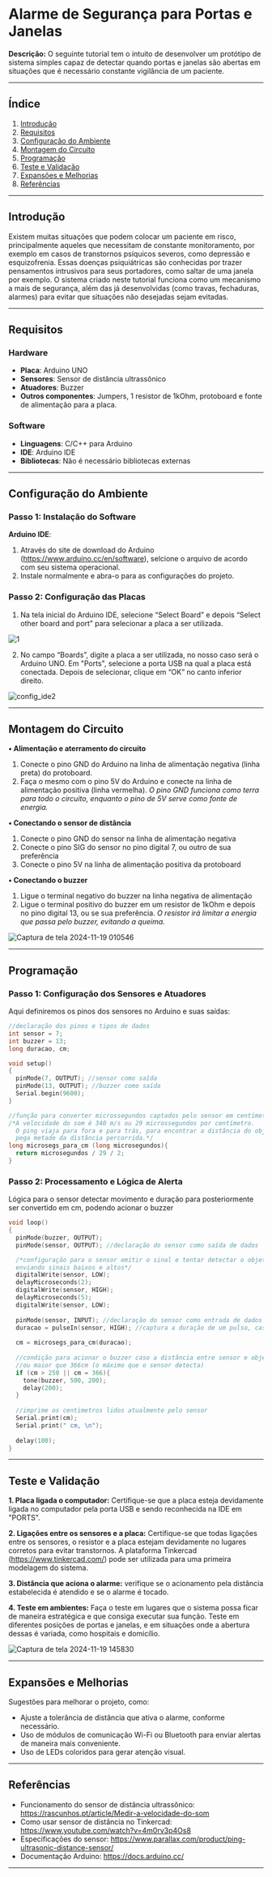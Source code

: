 # Alarme de Segurança para Portas e Janelas

**Descrição:** O seguinte tutorial tem o intuito de desenvolver um protótipo de sistema simples capaz de detectar quando portas e janelas são abertas em situações que é necessário constante vigilância de um paciente.

---

## Índice

1. [Introdução](#introdução)
2. [Requisitos](#requisitos)
3. [Configuração do Ambiente](#configuração-do-ambiente)
4. [Montagem do Circuito](#montagem-do-circuito)
5. [Programação](#programação)
6. [Teste e Validação](#teste-e-validação)
7. [Expansões e Melhorias](#expansões-e-melhorias)
8. [Referências](#referências)

---

## Introdução

Existem muitas situações que podem colocar um paciente em risco, principalmente aqueles que necessitam de constante monitoramento, por exemplo em casos de transtornos psíquicos severos, como depressão e esquizofrenia. Essas doenças psiquiátricas são conhecidas por trazer pensamentos intrusivos para seus portadores, como saltar de uma janela por exemplo. O sistema criado neste tutorial funciona como um mecanismo a mais de segurança, além das já desenvolvidas (como travas, fechaduras, alarmes) para evitar que situações não desejadas sejam evitadas.

---

## Requisitos

### Hardware

- **Placa**: Arduino UNO
- **Sensores**: Sensor de distância ultrassônico
- **Atuadores**: Buzzer
- **Outros componentes**: Jumpers, 1 resistor de 1kOhm, protoboard e fonte de alimentação para a placa.

### Software

- **Linguagens**: C/C++ para Arduino
- **IDE**: Arduino IDE
- **Bibliotecas**: Não é necessário bibliotecas externas

---

## Configuração do Ambiente

### Passo 1: Instalação do Software

**Arduino IDE**:
  1. Através do site de download do Arduino (https://www.arduino.cc/en/software), selcione o arquivo de acordo com seu sistema operacional.
  2. Instale normalmente e abra-o para as configurações do projeto.


### Passo 2: Configuração das Placas
  
  1. Na tela inicial do Arduino IDE, selecione “Select Board” e depois “Select other board and port” para selecionar a placa a ser utilizada.

  ![1](https://github.com/user-attachments/assets/8d8eba8e-d730-41ac-840c-23d00e4788ed)


  2. No campo “Boards”, digite a placa a ser utilizada, no nosso caso será o Arduino UNO. Em "Ports", selecione a porta USB na qual a placa está conectada. Depois de selecionar, clique em “OK” no canto inferior direito.
     
  ![config_ide2](https://github.com/user-attachments/assets/724aae51-bf4c-4fa0-b66e-1becae8ee43f)


---

## Montagem do Circuito

**• Alimentação e aterramento do circuito**
  1. Conecte o pino GND do Arduino na linha de alimentação negativa (linha preta) do protoboard.
  2. Faça o mesmo com o pino 5V do Arduino e conecte na linha de alimentação positiva (linha vermelha).
  *O pino GND funciona como terra para todo o circuito, enquanto o pino de 5V serve como fonte de energia.*

**• Conectando o sensor de distância**
  1. Conecte o pino GND do sensor na linha de alimentação negativa
  2. Conecte o pino SIG do sensor no pino digital 7, ou outro de sua preferência
  3. Conecte o pino 5V na linha de alimentação positiva da protoboard
     
**• Conectando o buzzer**
  1. Ligue o terminal negativo do buzzer na linha negativa de alimentação
  2. Ligue o terminal positivo do buzzer em um resistor de 1kOhm e depois no pino digital 13, ou se sua preferência.
  *O resistor irá limitar a energia que passa pelo buzzer, evitando a queima.*

  ![Captura de tela 2024-11-19 010546](https://github.com/user-attachments/assets/ea7563e5-5006-4b4e-8fc7-6aa07d53be76)

---

## Programação

### Passo 1: Configuração dos Sensores e Atuadores

Aqui definiremos os pinos dos sensores no Arduino e suas saídas:

```C
//declaração dos pinos e tipos de dados
int sensor = 7; 
int buzzer = 13;
long duracao, cm;

void setup()
{
  pinMode(7, OUTPUT); //sensor como saída
  pinMode(13, OUTPUT); //buzzer como saída
  Serial.begin(9600);
}

//função para converter microssegundos captados pelo sensor em centímetros
/*A velocidade do som é 340 m/s ou 29 microssegundos por centímetro.
  O ping viaja para fora e para trás, para encontrar a distância do objeto que
  pega metade da distância percorrida.*/
long microsegs_para_cm (long microsegundos){
  return microsegundos / 29 / 2;
}
```

### Passo 2: Processamento e Lógica de Alerta

Lógica para o sensor detectar movimento e duração para posteriormente ser convertido em cm, podendo acionar o buzzer

```C
void loop()
{
  pinMode(buzzer, OUTPUT);
  pinMode(sensor, OUTPUT); //declaração do sensor como saída de dados

  /*configuração para o sensor emitir o sinal e tentar detectar o objeto,
  enviando sinais baixos e altos*/
  digitalWrite(sensor, LOW);
  delayMicroseconds(2);
  digitalWrite(sensor, HIGH);
  delayMicroseconds(5);
  digitalWrite(sensor, LOW);
  
  pinMode(sensor, INPUT); //declaração do sensor como entrada de dados
  duracao = pulseIn(sensor, HIGH); //captura a duração de um pulso, caso exista, e armeza na variável duracao
  
  cm = microsegs_para_cm(duracao);
  
  //condição para acionar o buzzer caso a distância entre sensor e objeto seja maior que 250cm
  //ou maior que 366cm (o máximo que o sensor detecta)
  if (cm > 250 || cm = 366){
    tone(buzzer, 500, 200);
    delay(200);
  }
  
  //imprime os centimetros lidos atualmente pelo sensor
  Serial.print(cm);
  Serial.print(" cm, \n");
               
  delay(100);
}
```

---

## Teste e Validação

  **1. Placa ligada o computador:** Certifique-se que a placa esteja devidamente ligada no computador pela porta USB e sendo reconhecida na IDE em "PORTS".

  **2. Ligações entre os sensores e a placa:** Certifique-se que todas ligações entre os sensores, o resistor e a placa estejam devidamente no lugares corretos para evitar transtornos. A plataforma Tinkercad (https://www.tinkercad.com/) pode ser utilizada para uma primeira modelagem do sistema.
     
  **3. Distância que aciona o alarme:** verifique se o acionamento pela distância estabelecida é atendido e se o alarme é tocado.
    
  **4. Teste em ambientes:** Faça o teste em lugares que o sistema possa ficar de maneira estratégica e que consiga executar sua função. Teste em diferentes posições de portas e janelas, e em situações onde a abertura dessas é variada, como hospitais e domicílio.
     
  ![Captura de tela 2024-11-19 145830](https://github.com/user-attachments/assets/ddff2b32-2e27-44d1-a723-cffb21254666)


---

## Expansões e Melhorias

Sugestões para melhorar o projeto, como:

- Ajuste a tolerância de distância que ativa o alarme, conforme necessário.
- Uso de módulos de comunicação Wi-Fi ou Bluetooth para enviar alertas de maneira mais conveniente.
- Uso de LEDs coloridos para gerar atenção visual.

---

## Referências

- Funcionamento do sensor de distância ultrassônico: https://rascunhos.pt/article/Medir-a-velocidade-do-som
- Como usar sensor de distância no Tinkercad: https://www.youtube.com/watch?v=4m0rv3p4Os8
- Especificações do sensor: https://www.parallax.com/product/ping-ultrasonic-distance-sensor/
- Documentação Arduino: https://docs.arduino.cc/

---
